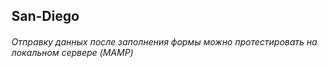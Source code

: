 ## San-Diego

###### Отправку данных после заполнения формы можно протестировать на локальном сервере (MAMP)